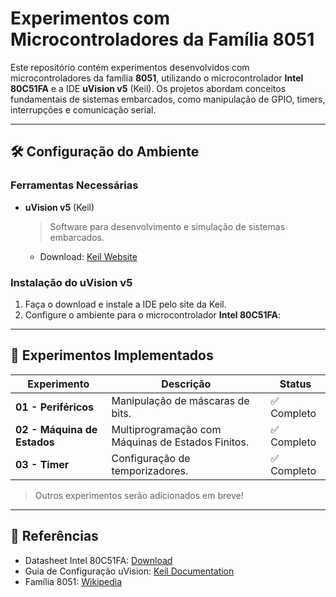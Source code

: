 # Experimentos com Microcontroladores da Família 8051  

Este repositório contém experimentos desenvolvidos com microcontroladores da família **8051**, utilizando o microcontrolador **Intel 80C51FA** e a IDE **uVision v5** (Keil). Os projetos abordam conceitos fundamentais de sistemas embarcados, como manipulação de GPIO, timers, interrupções e comunicação serial.  

---  

## 🛠️ Configuração do Ambiente  

### Ferramentas Necessárias  

- **uVision v5** (Keil)  
  > Software para desenvolvimento e simulação de sistemas embarcados.  
  - Download: [Keil Website](https://www.keil.com/download/product/)  

### Instalação do uVision v5  

1. Faça o download e instale a IDE pelo site da Keil.  
2. Configure o ambiente para o microcontrolador **Intel 80C51FA**:

---  

## 🔬 Experimentos Implementados  

| Experimento       | Descrição                                                                 | Status      |  
|-------------------|---------------------------------------------------------------------------|-------------|  
| **01 - Periféricos**      | Manipulação de máscaras de bits.               | ✅ Completo  |  
| **02 - Máquina de Estados**     | Multiprogramação com Máquinas de Estados Finitos.  | ✅ Completo  |  
| **03 - Timer**      | Configuração de temporizadores.  | ✅ Completo |  

> Outros experimentos serão adicionados em breve!  

---

## 📖 Referências  

- Datasheet Intel 80C51FA: [Download](docs/datasheets/Intel-80C51FA-Datasheet.pdf)  
- Guia de Configuração uVision: [Keil Documentation](https://www.keil.com/support/man/docs/)  
- Família 8051: [Wikipedia](https://en.wikipedia.org/wiki/Intel_MCS-51)  
